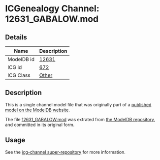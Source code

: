 # ICGenealogy Channel: 12631\_GABALOW.mod

## Details

Name | Description
---- | -----------
ModelDB id | [12631](http://senselab.med.yale.edu/ModelDB/ShowModel.cshtml?model=12631)
ICG id | [672](http://icg.neurotheory.ox.ac.uk/channels/other/672)
ICG Class | [Other](http://icg.neurotheory.ox.ac.uk/channels/other)

## Description

This is a single channel model file that was originally part of a [published model on the ModelDB website](http://senselab.med.yale.edu/mModelDB/ShowModel.cshtml?model=12631).

The file [12631\_GABALOW.mod](12631_GABALOW.mod) was extrated from [the ModelDB repository](http://senselab.med.yale.edu/ModelDB/ShowModel.cshtml?model=12631), and committed in its original form.

## Usage

See the [icg-channel super-repository](https://github.com/icgenealogy/icg-channels) for more information.